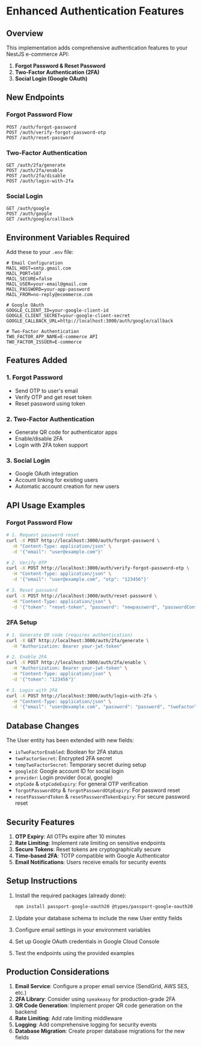 # Enhanced Authentication Features

## Overview
This implementation adds comprehensive authentication features to your NestJS e-commerce API:

1. **Forgot Password & Reset Password**
2. **Two-Factor Authentication (2FA)**
3. **Social Login (Google OAuth)**

## New Endpoints

### Forgot Password Flow
```
POST /auth/forgot-password
POST /auth/verify-forgot-password-otp
POST /auth/reset-password
```

### Two-Factor Authentication
```
GET /auth/2fa/generate
POST /auth/2fa/enable
POST /auth/2fa/disable
POST /auth/login-with-2fa
```

### Social Login
```
GET /auth/google
POST /auth/google
GET /auth/google/callback
```

## Environment Variables Required

Add these to your `.env` file:

```env
# Email Configuration
MAIL_HOST=smtp.gmail.com
MAIL_PORT=587
MAIL_SECURE=false
MAIL_USER=your-email@gmail.com
MAIL_PASSWORD=your-app-password
MAIL_FROM=no-reply@ecommerce.com

# Google OAuth
GOOGLE_CLIENT_ID=your-google-client-id
GOOGLE_CLIENT_SECRET=your-google-client-secret
GOOGLE_CALLBACK_URL=http://localhost:3000/auth/google/callback

# Two-Factor Authentication
TWO_FACTOR_APP_NAME=E-commerce API
TWO_FACTOR_ISSUER=E-commerce
```

## Features Added

### 1. Forgot Password
- Send OTP to user's email
- Verify OTP and get reset token
- Reset password using token

### 2. Two-Factor Authentication
- Generate QR code for authenticator apps
- Enable/disable 2FA
- Login with 2FA token support

### 3. Social Login
- Google OAuth integration
- Account linking for existing users
- Automatic account creation for new users

## API Usage Examples

### Forgot Password Flow
```bash
# 1. Request password reset
curl -X POST http://localhost:3000/auth/forgot-password \
  -H "Content-Type: application/json" \
  -d '{"email": "user@example.com"}'

# 2. Verify OTP
curl -X POST http://localhost:3000/auth/verify-forgot-password-otp \
  -H "Content-Type: application/json" \
  -d '{"email": "user@example.com", "otp": "123456"}'

# 3. Reset password
curl -X POST http://localhost:3000/auth/reset-password \
  -H "Content-Type: application/json" \
  -d '{"token": "reset-token", "password": "newpassword", "passwordConfirmation": "newpassword"}'
```

### 2FA Setup
```bash
# 1. Generate QR code (requires authentication)
curl -X GET http://localhost:3000/auth/2fa/generate \
  -H "Authorization: Bearer your-jwt-token"

# 2. Enable 2FA
curl -X POST http://localhost:3000/auth/2fa/enable \
  -H "Authorization: Bearer your-jwt-token" \
  -H "Content-Type: application/json" \
  -d '{"token": "123456"}'

# 3. Login with 2FA
curl -X POST http://localhost:3000/auth/login-with-2fa \
  -H "Content-Type: application/json" \
  -d '{"email": "user@example.com", "password": "password", "twoFactorToken": "123456"}'
```

## Database Changes

The User entity has been extended with new fields:
- `isTwoFactorEnabled`: Boolean for 2FA status
- `twoFactorSecret`: Encrypted 2FA secret
- `tempTwoFactorSecret`: Temporary secret during setup
- `googleId`: Google account ID for social login
- `provider`: Login provider (local, google)
- `otpCode` & `otpCodeExpiry`: For general OTP verification
- `forgotPasswordOtp` & `forgotPasswordOtpExpiry`: For password reset
- `resetPasswordToken` & `resetPasswordTokenExpiry`: For secure password reset

## Security Features

1. **OTP Expiry**: All OTPs expire after 10 minutes
2. **Rate Limiting**: Implement rate limiting on sensitive endpoints
3. **Secure Tokens**: Reset tokens are cryptographically secure
4. **Time-based 2FA**: TOTP compatible with Google Authenticator
5. **Email Notifications**: Users receive emails for security events

## Setup Instructions

1. Install the required packages (already done):
   ```bash
   npm install passport-google-oauth20 @types/passport-google-oauth20 speakeasy qrcode @types/qrcode nodemailer @types/nodemailer uuid crypto-js @types/crypto-js
   ```

2. Update your database schema to include the new User entity fields

3. Configure email settings in your environment variables

4. Set up Google OAuth credentials in Google Cloud Console

5. Test the endpoints using the provided examples

## Production Considerations

1. **Email Service**: Configure a proper email service (SendGrid, AWS SES, etc.)
2. **2FA Library**: Consider using `speakeasy` for production-grade 2FA
3. **QR Code Generation**: Implement proper QR code generation on the backend
4. **Rate Limiting**: Add rate limiting middleware
5. **Logging**: Add comprehensive logging for security events
6. **Database Migration**: Create proper database migrations for the new fields
